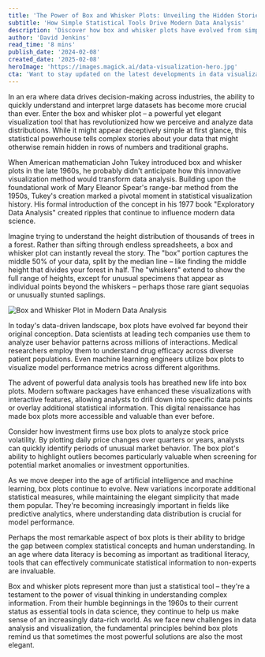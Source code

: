 ```yaml
---
title: 'The Power of Box and Whisker Plots: Unveiling the Hidden Stories in Your Data'
subtitle: 'How Simple Statistical Tools Drive Modern Data Analysis'
description: 'Discover how box and whisker plots have evolved from simple statistical tools to essential elements of modern data analysis, helping analysts and researchers uncover hidden patterns in complex datasets across industries from finance to artificial intelligence.'
author: 'David Jenkins'
read_time: '8 mins'
publish_date: '2024-02-08'
created_date: '2025-02-08'
heroImage: 'https://images.magick.ai/data-visualization-hero.jpg'
cta: 'Want to stay updated on the latest developments in data visualization and analytics? Follow us on LinkedIn for expert insights, tutorials, and industry trends that will help you master the art of data storytelling.'
---
```


In an era where data drives decision-making across industries, the ability to quickly understand and interpret large datasets has become more crucial than ever. Enter the box and whisker plot – a powerful yet elegant visualization tool that has revolutionized how we perceive and analyze data distributions. While it might appear deceptively simple at first glance, this statistical powerhouse tells complex stories about your data that might otherwise remain hidden in rows of numbers and traditional graphs.

When American mathematician John Tukey introduced box and whisker plots in the late 1960s, he probably didn't anticipate how this innovative visualization method would transform data analysis. Building upon the foundational work of Mary Eleanor Spear's range-bar method from the 1950s, Tukey's creation marked a pivotal moment in statistical visualization history. His formal introduction of the concept in his 1977 book "Exploratory Data Analysis" created ripples that continue to influence modern data science.

Imagine trying to understand the height distribution of thousands of trees in a forest. Rather than sifting through endless spreadsheets, a box and whisker plot can instantly reveal the story. The "box" portion captures the middle 50% of your data, split by the median line – like finding the middle height that divides your forest in half. The "whiskers" extend to show the full range of heights, except for unusual specimens that appear as individual points beyond the whiskers – perhaps those rare giant sequoias or unusually stunted saplings.

![Box and Whisker Plot in Modern Data Analysis](https://i.magick.ai/PIXE/1739025125620_magick_img.webp)

In today's data-driven landscape, box plots have evolved far beyond their original conception. Data scientists at leading tech companies use them to analyze user behavior patterns across millions of interactions. Medical researchers employ them to understand drug efficacy across diverse patient populations. Even machine learning engineers utilize box plots to visualize model performance metrics across different algorithms.

The advent of powerful data analysis tools has breathed new life into box plots. Modern software packages have enhanced these visualizations with interactive features, allowing analysts to drill down into specific data points or overlay additional statistical information. This digital renaissance has made box plots more accessible and valuable than ever before.

Consider how investment firms use box plots to analyze stock price volatility. By plotting daily price changes over quarters or years, analysts can quickly identify periods of unusual market behavior. The box plot's ability to highlight outliers becomes particularly valuable when screening for potential market anomalies or investment opportunities.

As we move deeper into the age of artificial intelligence and machine learning, box plots continue to evolve. New variations incorporate additional statistical measures, while maintaining the elegant simplicity that made them popular. They're becoming increasingly important in fields like predictive analytics, where understanding data distribution is crucial for model performance.

Perhaps the most remarkable aspect of box plots is their ability to bridge the gap between complex statistical concepts and human understanding. In an age where data literacy is becoming as important as traditional literacy, tools that can effectively communicate statistical information to non-experts are invaluable.

Box and whisker plots represent more than just a statistical tool – they're a testament to the power of visual thinking in understanding complex information. From their humble beginnings in the 1960s to their current status as essential tools in data science, they continue to help us make sense of an increasingly data-rich world. As we face new challenges in data analysis and visualization, the fundamental principles behind box plots remind us that sometimes the most powerful solutions are also the most elegant.